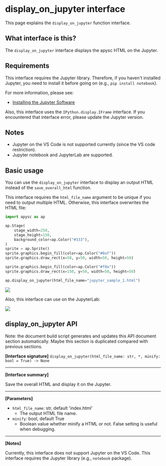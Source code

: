 # display_on_jupyter interface

This page explains the `display_on_jupyter` function interface.

## What interface is this?

The `display_on_jupyter` interface displays the apysc HTML on the Jupyter.

## Requirements

This interface requires the Jupyter library. Therefore, if you haven't installed Jupyter, you need to install it before going on (e.g., `pip install notebook`).

For more information, please see:

- [Installing the Jupyter Software](https://jupyter.org/install)

Also, this interface uses the `IPython.display.IFrame` interface. If you encountered that interface error, please update the Jupyter version.

## Notes

- Jupyter on the VS Code is not supported currently (since the VS code restriction).
- Jupyter notebook and JupyterLab are supported.

## Basic usage

You can use the `display_on_jupyter` interface to display an output HTML instead of the `save_overall_html` function.

This interface requires the `html_file_name` argument to be unique if you need to output multiple HTML. Otherwise, this interface overwrites the HTML file:

```py
import apysc as ap

ap.Stage(
    stage_width=250,
    stage_height=150,
    background_color=ap.Color("#333"),
)
sprite = ap.Sprite()
sprite.graphics.begin_fill(color=ap.Color("#0af"))
sprite.graphics.draw_rect(x=50, y=50, width=50, height=50)

sprite.graphics.begin_fill(color=ap.Color("#f0a"))
sprite.graphics.draw_rect(x=150, y=50, width=50, height=50)

ap.display_on_jupyter(html_file_name="jupyter_sample_1.html")
```

![](_static/jupyter_notebook_interface.png)

Also, this interface can use on the JupyterLab:

![](_static/jupyterlab_interface.png)

## display_on_jupyter API

<!-- Docstring: apysc._jupyter.jupyter_util.display_on_jupyter -->

<span class="inconspicuous-txt">Note: the document build script generates and updates this API document section automatically. Maybe this section is duplicated compared with previous sections.</span>

**[Interface signature]** `display_on_jupyter(html_file_name: str, *, minify: bool = True) -> None`<hr>

**[Interface summary]**

Save the overall HTML and display it on the Jupyter.<hr>

**[Parameters]**

- `html_file_name`: str, default 'index.html'
  - The output HTML file name.
- `minify`: bool, default True
  - Boolean value whether minify a HTML or not. False setting is useful when debugging.

<hr>

**[Notes]**

Currently, this interface does not support Jupyter on the VS Code. This interface requires the Jupyter library (e.g., `notebook` package).
